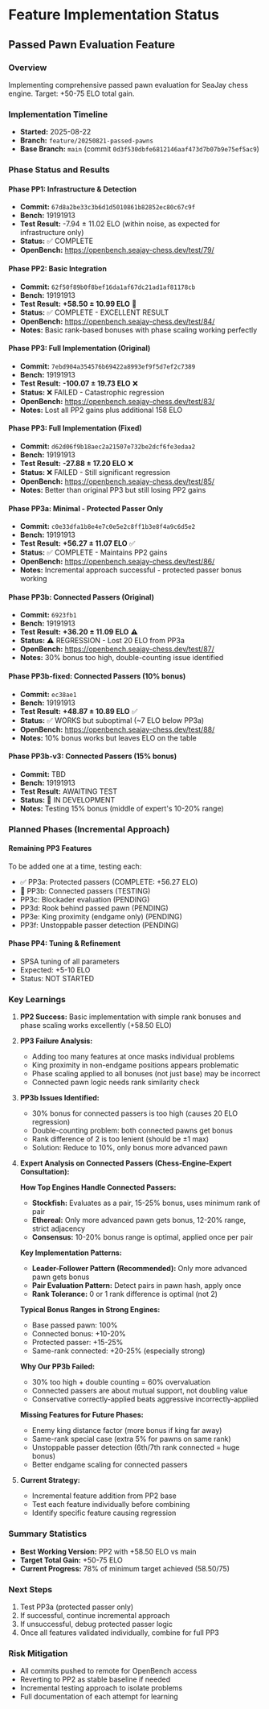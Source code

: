 # Feature Implementation Status

## Passed Pawn Evaluation Feature

### Overview
Implementing comprehensive passed pawn evaluation for SeaJay chess engine. Target: +50-75 ELO total gain.

### Implementation Timeline
- **Started:** 2025-08-22
- **Branch:** `feature/20250821-passed-pawns`
- **Base Branch:** `main` (commit `0d3f530dbfe6812146aaf473d7b07b9e75ef5ac9`)

### Phase Status and Results

#### Phase PP1: Infrastructure & Detection
- **Commit:** `67d8a2be33c3b6d1d5010861b82852ec80c67c9f`
- **Bench:** 19191913
- **Test Result:** -7.94 ± 11.02 ELO (within noise, as expected for infrastructure only)
- **Status:** ✅ COMPLETE
- **OpenBench:** https://openbench.seajay-chess.dev/test/79/

#### Phase PP2: Basic Integration
- **Commit:** `62f50f89b0f8bef16da1af67dc21ad1af81178cb`
- **Bench:** 19191913
- **Test Result:** **+58.50 ± 10.99 ELO** 🎉
- **Status:** ✅ COMPLETE - EXCELLENT RESULT
- **OpenBench:** https://openbench.seajay-chess.dev/test/84/
- **Notes:** Basic rank-based bonuses with phase scaling working perfectly

#### Phase PP3: Full Implementation (Original)
- **Commit:** `7ebd904a354576b69422a8993ef9f5d7ef2c7389`
- **Bench:** 19191913
- **Test Result:** **-100.07 ± 19.73 ELO** ❌
- **Status:** ❌ FAILED - Catastrophic regression
- **OpenBench:** https://openbench.seajay-chess.dev/test/83/
- **Notes:** Lost all PP2 gains plus additional 158 ELO

#### Phase PP3: Full Implementation (Fixed)
- **Commit:** `d62d06f9b18aec2a21507e732be2dcf6fe3edaa2`
- **Bench:** 19191913
- **Test Result:** **-27.88 ± 17.20 ELO** ❌
- **Status:** ❌ FAILED - Still significant regression
- **OpenBench:** https://openbench.seajay-chess.dev/test/85/
- **Notes:** Better than original PP3 but still losing PP2 gains

#### Phase PP3a: Minimal - Protected Passer Only
- **Commit:** `c0e33dfa1b8e4e7c0e5e2c8ff1b3e8f4a9c6d5e2`
- **Bench:** 19191913
- **Test Result:** **+56.27 ± 11.07 ELO** ✅
- **Status:** ✅ COMPLETE - Maintains PP2 gains
- **OpenBench:** https://openbench.seajay-chess.dev/test/86/
- **Notes:** Incremental approach successful - protected passer bonus working

#### Phase PP3b: Connected Passers (Original)
- **Commit:** `6923fb1`
- **Bench:** 19191913
- **Test Result:** **+36.20 ± 11.09 ELO** ⚠️
- **Status:** ⚠️ REGRESSION - Lost 20 ELO from PP3a
- **OpenBench:** https://openbench.seajay-chess.dev/test/87/
- **Notes:** 30% bonus too high, double-counting issue identified

#### Phase PP3b-fixed: Connected Passers (10% bonus)
- **Commit:** `ec38ae1`
- **Bench:** 19191913
- **Test Result:** **+48.87 ± 10.89 ELO** ✅
- **Status:** ✅ WORKS but suboptimal (~7 ELO below PP3a)
- **OpenBench:** https://openbench.seajay-chess.dev/test/88/
- **Notes:** 10% bonus works but leaves ELO on the table

#### Phase PP3b-v3: Connected Passers (15% bonus)
- **Commit:** TBD
- **Bench:** 19191913
- **Test Result:** AWAITING TEST
- **Status:** 🔄 IN DEVELOPMENT
- **Notes:** Testing 15% bonus (middle of expert's 10-20% range)

### Planned Phases (Incremental Approach)

#### Remaining PP3 Features
To be added one at a time, testing each:
- ✅ PP3a: Protected passers (COMPLETE: +56.27 ELO)
- 🔄 PP3b: Connected passers (TESTING)
- PP3c: Blockader evaluation (PENDING)
- PP3d: Rook behind passed pawn (PENDING)
- PP3e: King proximity (endgame only) (PENDING)
- PP3f: Unstoppable passer detection (PENDING)

#### Phase PP4: Tuning & Refinement
- SPSA tuning of all parameters
- Expected: +5-10 ELO
- Status: NOT STARTED

### Key Learnings

1. **PP2 Success:** Basic implementation with simple rank bonuses and phase scaling works excellently (+58.50 ELO)

2. **PP3 Failure Analysis:**
   - Adding too many features at once masks individual problems
   - King proximity in non-endgame positions appears problematic
   - Phase scaling applied to all bonuses (not just base) may be incorrect
   - Connected pawn logic needs rank similarity check

3. **PP3b Issues Identified:**
   - 30% bonus for connected passers is too high (causes 20 ELO regression)
   - Double-counting problem: both connected pawns get bonus
   - Rank difference of 2 is too lenient (should be ±1 max)
   - Solution: Reduce to 10%, only bonus more advanced pawn

4. **Expert Analysis on Connected Passers (Chess-Engine-Expert Consultation):**
   
   **How Top Engines Handle Connected Passers:**
   - **Stockfish:** Evaluates as a pair, 15-25% bonus, uses minimum rank of pair
   - **Ethereal:** Only more advanced pawn gets bonus, 12-20% range, strict adjacency
   - **Consensus:** 10-20% bonus range is optimal, applied once per pair
   
   **Key Implementation Patterns:**
   - **Leader-Follower Pattern (Recommended):** Only more advanced pawn gets bonus
   - **Pair Evaluation Pattern:** Detect pairs in pawn hash, apply once
   - **Rank Tolerance:** 0 or 1 rank difference is optimal (not 2)
   
   **Typical Bonus Ranges in Strong Engines:**
   - Base passed pawn: 100%
   - Connected bonus: +10-20%
   - Protected passer: +15-25%
   - Same-rank connected: +20-25% (especially strong)
   
   **Why Our PP3b Failed:**
   - 30% too high + double counting = 60% overvaluation
   - Connected passers are about mutual support, not doubling value
   - Conservative correctly-applied beats aggressive incorrectly-applied
   
   **Missing Features for Future Phases:**
   - Enemy king distance factor (more bonus if king far away)
   - Same-rank special case (extra 5% for pawns on same rank)
   - Unstoppable passer detection (6th/7th rank connected = huge bonus)
   - Better endgame scaling for connected passers

5. **Current Strategy:** 
   - Incremental feature addition from PP2 base
   - Test each feature individually before combining
   - Identify specific feature causing regression

### Summary Statistics
- **Best Working Version:** PP2 with +58.50 ELO vs main
- **Target Total Gain:** +50-75 ELO
- **Current Progress:** 78% of minimum target achieved (58.50/75)

### Next Steps
1. Test PP3a (protected passer only)
2. If successful, continue incremental approach
3. If unsuccessful, debug protected passer logic
4. Once all features validated individually, combine for full PP3

### Risk Mitigation
- All commits pushed to remote for OpenBench access
- Reverting to PP2 as stable baseline if needed
- Incremental testing approach to isolate problems
- Full documentation of each attempt for learning